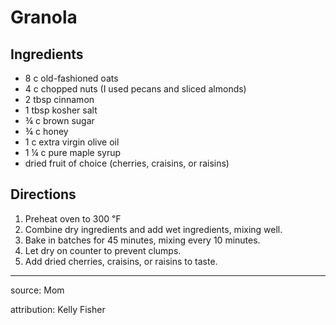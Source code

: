 # Granola

## Ingredients

- 8 c old-fashioned oats
- 4 c chopped nuts (I used pecans and sliced almonds)
- 2 tbsp cinnamon
- 1 tbsp kosher salt
- ¾ c brown sugar
- ¾ c honey
- 1 c extra virgin olive oil
- 1 ¼ c pure maple syrup
- dried fruit of choice (cherries, craisins, or raisins)

## Directions

1. Preheat oven to 300 ℉
2. Combine dry ingredients and add wet ingredients, mixing well.
3. Bake in batches for 45 minutes, mixing every 10 minutes.
4. Let dry on counter to prevent clumps.
5. Add dried cherries, craisins, or raisins to taste.

---

source: Mom

attribution: Kelly Fisher
